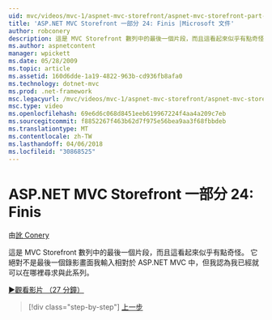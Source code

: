 ```yaml
---
uid: mvc/videos/mvc-1/aspnet-mvc-storefront/aspnet-mvc-storefront-part-24-finis
title: 'ASP.NET MVC Storefront 一部分 24: Finis |Microsoft 文件'
author: robconery
description: 這是 MVC Storefront 數列中的最後一個片段，而且這看起來似乎有點奇怪。 它絕對不是最後一個錄影畫面就 ASP.NET 而言...
ms.author: aspnetcontent
manager: wpickett
ms.date: 05/28/2009
ms.topic: article
ms.assetid: 160d6dde-1a19-4822-963b-cd936fb8afa0
ms.technology: dotnet-mvc
ms.prod: .net-framework
msc.legacyurl: /mvc/videos/mvc-1/aspnet-mvc-storefront/aspnet-mvc-storefront-part-24-finis
msc.type: video
ms.openlocfilehash: 69e6d6c068d8451eeb619967224f4aa4a209c7eb
ms.sourcegitcommit: f8852267f463b62d7f975e56bea9aa3f68fbbdeb
ms.translationtype: MT
ms.contentlocale: zh-TW
ms.lasthandoff: 04/06/2018
ms.locfileid: "30868525"
---
```

<a name="aspnet-mvc-storefront-part-24-finis"></a>ASP.NET MVC Storefront 一部分 24: Finis
====================
由[訛 Conery](https://github.com/robconery)

這是 MVC Storefront 數列中的最後一個片段，而且這看起來似乎有點奇怪。 它絕對不是最後一個錄影畫面我輸入相對於 ASP.NET MVC 中，但我認為我已經就可以在哪裡尋求與此系列。

[&#9654;觀看影片 （27 分鐘）](https://channel9.msdn.com/Blogs/ASP-NET-Site-Videos/aspnet-mvc-storefront-part-24-finis)

> [!div class="step-by-step"]
> [上一步](aspnet-mvc-storefront-part-23-getting-started-with-domain-driven-design.md)
